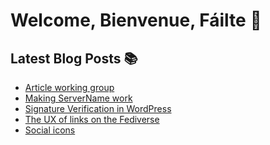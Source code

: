 # Welcome, Bienvenue, Fáilte 👋

## Latest Blog Posts 📚
<!-- BLOG-POST-LIST:START -->
- [Article working group](https://mediaformat.org/wordress-activitypub/article-working-group/?utm_source=rss&utm_medium=rss&utm_campaign=article-working-group)
- [Making ServerName work](https://mediaformat.org/fediverse/making-servername-work/?utm_source=rss&utm_medium=rss&utm_campaign=making-servername-work)
- [Signature Verification in WordPress](https://mediaformat.org/wordress-activitypub/signature-verification-in-wordpress/?utm_source=rss&utm_medium=rss&utm_campaign=signature-verification-in-wordpress)
- [The UX of links on the Fediverse](https://mediaformat.org/fediverse/the-ux-of-links-on-the-fediverse/?utm_source=rss&utm_medium=rss&utm_campaign=the-ux-of-links-on-the-fediverse)
- [Social icons](https://mediaformat.org/fediverse/social-icons/?utm_source=rss&utm_medium=rss&utm_campaign=social-icons)
<!-- BLOG-POST-LIST:END -->
